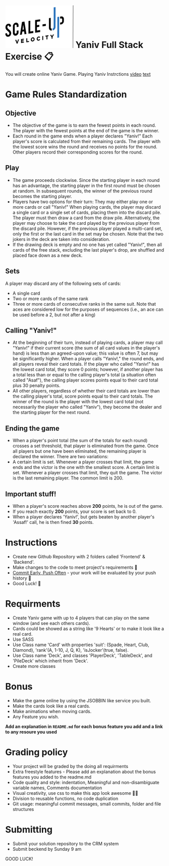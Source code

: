# ![Scale-Up Velocity](./readme-files/logo-main.png) Yaniv Full Stack Exercise 📋

You will create online Yaniv Game. Playing Yaniv Instrctions [video](https://www.youtube.com/watch?v=8kaDw6lIwek&ab_channel=%D7%9B%D7%90%D7%9F) [text](<https://www.bekaloot.co.il/%D7%9E%D7%93%D7%A8%D7%99%D7%9A-1274-%D7%90%D7%99%D7%9A%20%D7%9E%D7%A9%D7%97%D7%A7%D7%99%D7%9D%20%D7%99%D7%A0%D7%99%D7%91%20(%D7%9E%D7%A9%D7%97%D7%A7%20%D7%A7%D7%9C%D7%A4%D7%99%D7%9D).aspx>)

# Game Rules Standardization

## Objective

- The objective of the game is to earn the fewest points in each round. The player with the fewest points at the end of the game is the winner.
- Each round in the game ends when a player declares "Yaniv!" Each player's score is calculated from their remaining cards. The player with the lowest score wins the round and receives no points for the round. Other players record their corresponding scores for the round.

## Play

- The game proceeds clockwise. Since the starting player in each round has an advantage, the starting player in the first round must be chosen at random. In subsequent rounds, the winner of the previous round becomes the starting player.
- Players have two options for their turn: They may either play one or more cards or call "Yaniv!" When playing cards, the player may discard a single card or a single set of cards, placing them into the discard pile. The player must then draw a card from the draw pile. Alternatively, the player may choose to take the card played by the previous player from the discard pile. However, if the previous player played a multi-card set, only the first or the last card in the set may be chosen. Note that the two jokers in the deck are taken into consideration.
- If the drawing deck is empty and no one has yet called "Yaniv!", then all cards of the free stack, excluding the last player's drop, are shuffled and placed face down as a new deck.

## Sets

A player may discard any of the following sets of cards:

- A single card
- Two or more cards of the same rank
- Three or more cards of consecutive ranks in the same suit. Note that aces are considered low for the purposes of sequences (i.e., an ace can be used before a 2, but not after a king)

## Calling "Yaniv!"

- At the beginning of their turn, instead of playing cards, a player may call "Yaniv!" if their current score (the sum of all card values in the player's hand) is less than an agreed-upon value; this value is often 7, but may be significantly higher. When a player calls "Yaniv!," the round ends, and all players reveal their card totals. If the player who called "Yaniv!" has the lowest card total, they score 0 points; however, if another player has a total less than or equal to the calling player's total (a situation often called "Asaf"), the calling player scores points equal to their card total plus 30 penalty points.
- All other players, regardless of whether their card totals are lower than the calling player's total, score points equal to their card totals. The winner of the round is the player with the lowest card total (not necessarily the player who called "Yaniv"), they become the dealer and the starting player for the next round.

## Ending the game

- When a player's point total (the sum of the totals for each round) crosses a set threshold, that player is eliminated from the game. Once all players but one have been eliminated, the remaining player is declared the winner.
  There are two variations:
- A certain limit is set. Whenever a player crosses that limit, the game ends and the victor is the one with the smallest score. A certain limit is set. Whenever a player crosses that limit, they quit the game. The victor is the last remaining player. The common limit is 200.

## Important stuff!

- When a player's score reaches above **200** points, he is out of the game.
- If you reach exactly **200** points, your score is set back to 0.
- When a player declares 'Yaniv!', but gets beaten by another player's 'Assaf!' call, he is then fined **30** points.

# Instructions

- Create new Github Repository with 2 folders called 'Frontend' & 'Backend'.
- Make changes to the code to meet project's requirements 📝
- [Commit Early, Push Often](https://www.worklytics.co/commit-early-push-often/) - your work will be evaluated by your push history 📖
- Good Luck! 🤘

# Requirments

- Create Yaniv game with up to 4 players that can play on the same window (and see each others cards).
- Cards could be showed as a string like '9 Hearts' or to make it look like a real card.
- Use SASS
- Use Class name 'Card' with properties 'suit': (Spade, Heart, Club, Diamond), 'rank'(A, 1-10, J, Q, K), 'isJocker'(true, false).
- Use Class name 'Deck', and classes 'PlayerDeck', 'TableDeck', and 'PileDeck' which inherit from 'Deck'.
- Create more classes

# Bonus

- Make the game online by using the JSOBBIN like service you built.
- Make the cards look like a real cards.
- Make animations when moving cards.
- Any Feature you wish.

**Add an explanation in `README.md` for each bonus feature you add and a link to any resoure you used**

# Grading policy

- Your project will be graded by the doing all requirments
- Extra freestyle features - Please add an explanation about the bonus features you added to the readme.md
- Code quality and style: indentation, Meaningful and non-disambiguate variable names, Comments documentation
- Visual creativity, use css to make this app look awesome 💅🏿
- Division to reusable functions, no code duplication
- Git usage: meaningful commit messages, small commits, folder and file structures

# Submitting

- Submit your solution repository to the CRM system
- Submit beckend by Sunday 9 am

GOOD LUCK!
